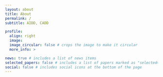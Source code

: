 ```yaml
---
layout: about
title: About
permalink: /
subtitle: AIDD, CADD

profile:
  align: right
  image:
  image_circular: false # crops the image to make it circular
  more_info: >

news: true # includes a list of news items
selected_papers: false # includes a list of papers marked as "selected={true}"
social: false # includes social icons at the bottom of the page
---
```

